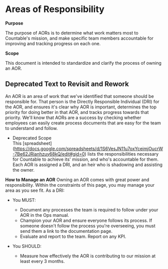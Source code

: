 # Areas of Responsibility

<div class="toctree" data-maxdepth="2" data-caption="Contents:" hidden="">

</div>

**Purpose**

The purpose of AORs is to determine what work matters most to
Countable's mission, and make specific team members accountable for
improving and tracking progress on each one.

**Scope**

This document is intended to standardize and clarify the process of
owning an AOR.

## Deprecated Text to Revisit and Rework

An AOR is an area of work that we've identified that someone should be
responsible for. That person is the Directly Responsible Individual
(DRI) for the AOR, and ensures it's clear why AOR is important,
determines the top priority for doing better in that AOR, and tracks
progress towards that priority. We'll know that AORs are a success by
checking whether employees can easily create process documents that are
easy for the team to understand and follow.

  - Deprecated Scope  
    This
    \[spreadsheet\](<https://docs.google.com/spreadsheets/d/1S6VesJN11u7oxYceimjOucrW-7Be62JRianhzuy68kQ/edit#gid=0>)
    lists the responsibilities necessary for Countable to achieve its'
    mission, and who's accountable for them. Each AOR is assigned a DRI,
    and an heir who is shadowing and assisting the owner.

**How to Manage an AOR** Owning an AOR comes with great power and
responsibility. Within the constraints of this page, you may manage your
area as you see fit. As a DRI:

  - You MUST:
    
      - Document any processes the team is required to follow under your
        AOR in the Ops manual.
      - Champion your AOR and ensure everyone follows its process. If
        someone doesn't follow the process you're overseeing, you must
        send them a link to the documentation page.
      - Evaluate and report to the team. Report on any KPI.

  - You SHOULD:
    
      - Measure how effectively the AOR is contributing to our mission
        at least every 3 months.
